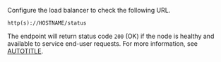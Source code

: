 Configure the load balancer to check the following URL.

`http(s)://HOSTNAME/status`

The endpoint will return status code `200` (OK) if the node is healthy and available to service end-user requests. For more information, see [AUTOTITLE](/admin/enterprise-management/configuring-high-availability/monitoring-a-high-availability-configuration#monitoring-replication-from-a-remote-system).
